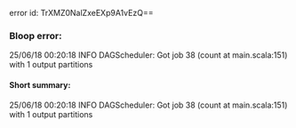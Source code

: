 error id: TrXMZ0NalZxeEXp9A1vEzQ==
### Bloop error:

25/06/18 00:20:18 INFO DAGScheduler: Got job 38 (count at main.scala:151) with 1 output partitions
#### Short summary: 

25/06/18 00:20:18 INFO DAGScheduler: Got job 38 (count at main.scala:151) with 1 output partitions